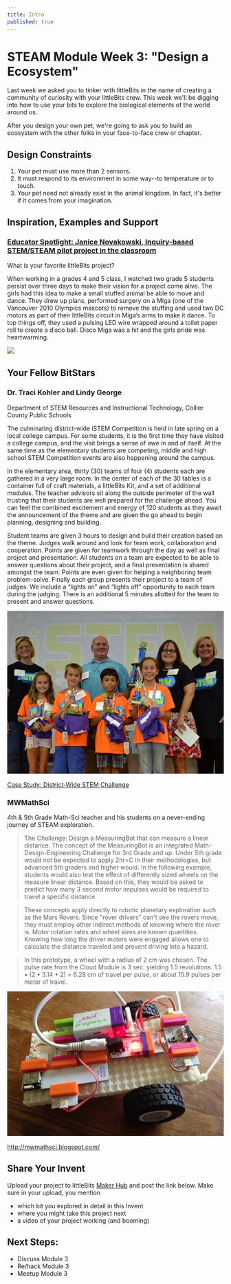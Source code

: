 ```yaml
---
title: Intro
published: true
---
```


# STEAM Module Week 3: "Design a Ecosystem"
Last week we asked you to tinker with littleBits in the name of creating a community of curiosity with your littleBits crew. This week we'll be digging into how to use your bits to explore the biological elements of the world around us. 

After you design your own pet, we're going to ask you to build an ecosystem with the other folks in your face-to-face crew or chapter. 

## Design Constraints
1. Your pet must use more than 2 sensors. 
2. It must respond to its environment in some way--to temperature or to touch.
3. Your pet need not already exist in the animal kingdom. In fact, it's better if it comes from your imagination. 

## Inspiration, Examples and Support



### [Educator Spotlight: Janice Novakowski, Inquiry-based STEM/STEAM pilot project in the classroom](http://littlebits.cc/educator-spotlight-janice-novakowski)

What is your favorite littleBits project?

When working in a grades 4 and 5 class, I watched two grade 5 students persist over three days to make their vision for a project come alive. The girls had this idea to make a small stuffed animal be able to move and dance. They drew up plans, performed surgery on a Miga (one of the Vancouver 2010 Olympics mascots) to remove the stuffing and used two DC motors as part of their littleBits circuit in Miga’s arms to make it dance. To top things off, they used a pulsing LED wire wrapped around a toilet paper roll to create a disco ball. Disco Miga was a hit and the girls pride was heartwarming.

![](Images/animal.jpg)

## Your Fellow BitStars
### Dr. Traci Kohler and Lindy George 
Department of STEM Resources and Instructional Technology, Collier County Public Schools

The culminating district-wide iSTEM Competition is held in late spring on a local college campus. For some students, it is the first time they have visited a college campus, and the visit brings a sense of awe in and of itself. At the same time as the elementary students are competing, middle and high school STEM Competition events are also happening around the campus.

In the elementary area, thirty (30) teams of four (4) students each are gathered in a very large room. In the center of each of the 30 tables is a container full of craft materials, a littleBits Kit, and a set of additional modules. The teacher advisors sit along the outside perimeter of the wall trusting that their students are well prepared for the challenge ahead. You can feel the combined excitement and energy of 120 students as they await the announcement of the theme and are given the go ahead to begin planning, designing and building.

Student teams are given 3 hours to design and build their creation based on the theme. Judges walk around and look for team work, collaboration and cooperation. Points are given for teamwork through the day as well as final project and presentation. All students on a team are expected to be able to answer questions about their project, and a final presentation is shared amongst the team. Points are even given for helping a neighboring team problem-solve. Finally each group presents their project to a team of judges. We include a “lights on” and “lights off” opportunity to each team during the judging. There is an additional 5 minutes allotted for the team to present and answer questions.

![](/Images/istem.jpg)

[Case Study: District-Wide STEM Challenge](http://littlebits.cc/education-case-study-district-wide-stem-challenge)

### MWMathSci
4th & 5th Grade Math-Sci teacher and his students on a never-ending journey of STEAM exploration.

>The Challenge:  Design a MeasuringBot that can measure a linear distance.
The concept of the MeasuringBot is an integrated Math-Design-Engineering Challenge for 3rd Grade and up. Under 5th grade would not be expected to apply 2πr=C in their methodologies, but advanced 5th graders and higher would. In the following example, students would also test the effect of differently sized wheels on the measure linear distance. Based on this, they would be asked to predict how many 3 second motor impulses would be required to travel a specific distance. 

>These concepts apply directly to robotic planetary exploration such as the Mars Rovers. Since "rover drivers" can't see the rovers move, they must employ other indirect methods of knowing where the rover is. Motor rotation rates and wheel sizes are known quantities. Knowing how long the driver motors were engaged allows one to calculate the distance traveled and prevent driving into a hazard.

>In this prototype, a wheel with a radius of 2 cm was chosen. The pulse rate from the Cloud Module is 3 sec. yielding 1.5 revolutions. 1.5 • (2 • 3.14 • 2) = 6.28 cm of travel per pulse, or about 15.9 pulses per meter of travel.

![](/Images/measurebot.jpg)

http://mwmathsci.blogspot.com/

## Share Your Invent 
Upload your project to littleBits [Maker Hub](http://littlebits.cc/projects) and post the link below. Make sure in your upload, you mention
- which bit you explored in detail in this Invent
- where you might take this project next
- a video of your project working (and booming)

## Next Steps:
- Discuss Module 3
- Re/hack Module 3
- Meetup Module 3